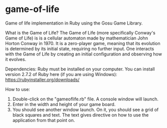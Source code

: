 # game-of-life
Game of life implementation in Ruby using the Gosu Game Library.
 
What is the Game of Life?
The Game of Life (more specifically Conway's Game of Life) is is a cellular automaton made by mathematician John Horton Conway in 1970. 
It is a zero-player game, meaning that its evolution is determined by its initial state, requiring no further input. 
One interacts with the Game of Life by creating an initial configuration and observing how it evolves. 

Dependencies:
Ruby must be installed on your computer. You can install version 2.7.2 of Ruby here (if you are using Windows): https://rubyinstaller.org/downloads/

How to use:
1. Double-click on the "gameoflife.rb" file. A console window will launch.
2. Enter in the width and height of your game board.
3. You should see another window launch. On it, you should see a grid of black squares and text.
   The text gives directive on how to use the application from that point on.
